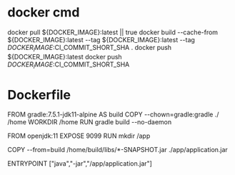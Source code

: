 
# docker cmd
docker pull ${DOCKER_IMAGE}:latest || true
docker build --cache-from ${DOCKER_IMAGE}:latest --tag ${DOCKER_IMAGE}:latest --tag ${DOCKER_IMAGE}:$CI_COMMIT_SHORT_SHA .
docker push ${DOCKER_IMAGE}:latest
docker push ${DOCKER_IMAGE}:$CI_COMMIT_SHORT_SHA

# Dockerfile
FROM gradle:7.5.1-jdk11-alpine AS build
COPY --chown=gradle:gradle ./ /home
WORKDIR /home
RUN gradle build --no-daemon

FROM openjdk:11
EXPOSE 9099
RUN mkdir /app

COPY --from=build /home/build/libs/*-SNAPSHOT.jar ./app/application.jar

ENTRYPOINT ["java","-jar","/app/application.jar"]